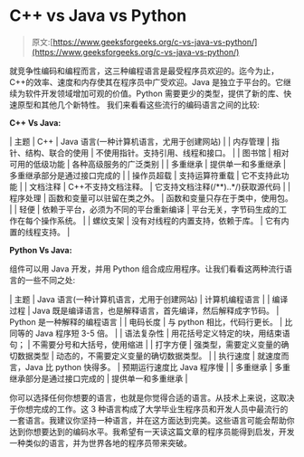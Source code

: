 # C++ vs Java vs Python

> 原文:[https://www.geeksforgeeks.org/c-vs-java-vs-python/](https://www.geeksforgeeks.org/c-vs-java-vs-python/)

就竞争性编码和编程而言，这三种编程语言是最受程序员欢迎的。迄今为止，C++的效率、速度和内存使其在程序员中广受欢迎。Java 是独立于平台的。它继续为软件开发领域增加可观的价值。Python 需要更少的类型，提供了新的库、快速原型和其他几个新特性。
我们来看看这些流行的编码语言之间的比较:

**C++ Vs Java:**

| 主题 | C++ | Java 语言(一种计算机语言，尤用于创建网站) |
| 内存管理 | 指针、结构、联合的使用 | 不使用指针。支持引用、线程和接口。 |
| 图书馆 | 相对可用的低级功能 | 各种高级服务的广泛类别 |
| 多重继承 | 提供单一和多重继承 | 多重继承部分是通过接口完成的 |
| 操作员超载 | 支持运算符重载 | 它不支持此功能 |
| 文档注释 | C++不支持文档注释。 | 它支持文档注释(/**)..*/)获取源代码 |
| 程序处理 | 函数和变量可以驻留在类之外。 | 函数和变量只存在于类中，使用包。 |
| 轻便 | 依赖于平台，必须为不同的平台重新编译 | 平台无关，字节码生成的工作在每个操作系统。 |
| 螺纹支架 | 没有对线程的内置支持，依赖于库。 | 它有内置的线程支持。 |

**Python Vs Java:**

组件可以用 Java 开发，并用 Python 组合成应用程序。让我们看看这两种流行语言的一些不同之处:

| 主题 | Java 语言(一种计算机语言，尤用于创建网站) | 计算机编程语言 |
| 编译过程 | Java 既是编译语言，也是解释语言，首先编译，然后解释成字节码。 | Python 是一种解释的编程语言 |
| 电码长度 | 与 python 相比，代码行更长。 | 比同等的 Java 程序短 3-5 倍。 |
| 语法复杂性 | 用花括号定义特定的块，用结束语句； | 不需要分号和大括号，使用缩进 |
| 打字方便 | 强类型，需要定义变量的确切数据类型 | 动态的，不需要定义变量的确切数据类型。 |
| 执行速度 | 就速度而言，Java 比 python 快得多。 | 预期运行速度比 Java 程序慢 |
| 多重继承 | 多重继承部分是通过接口完成的 | 提供单一和多重继承 |

你可以选择任何你想要的语言，也就是你觉得合适的语言。从技术上来说，这取决于你想完成的工作。这 3 种语言构成了大学毕业生程序员和开发人员中最流行的一套语言。我建议你坚持一种语言，并在这方面达到完美。这些语言可能会帮助你达到你想要达到的编码水平。我希望有一天读这篇文章的程序员能得到启发，开发一种类似的语言，并为世界各地的程序员带来突破。